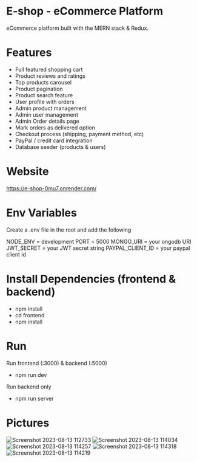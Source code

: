 # E-shop - eCommerce Platform

eCommerce platform built with the MERN stack & Redux.

# Features

- Full featured shopping cart
- Product reviews and ratings
- Top products carousel
- Product pagination
- Product search feature
- User profile with orders
- Admin product management
- Admin user management
- Admin Order details page
- Mark orders as delivered option
- Checkout process (shipping, payment method, etc)
- PayPal / credit card integration
- Database seeder (products & users)

# Website
https://e-shop-0mu7.onrender.com/

# Env Variables
Create a .env file in the root and add the following

NODE_ENV = development
PORT = 5000
MONGO_URI = your ongodb URI
JWT_SECRET = your JWT secret string
PAYPAL_CLIENT_ID = your paypal client id

# Install Dependencies (frontend & backend)
- npm install
- cd frontend
- npm install

# Run
Run frontend (:3000) & backend (:5000)
- npm run dev

Run backend only
- npm run server

# Pictures

![Screenshot 2023-08-13 112733](https://github.com/Kfir1/E-shop/assets/74601204/a7b2dedf-7de1-4337-ae2b-958016966619)
![Screenshot 2023-08-13 114034](https://github.com/Kfir1/E-shop/assets/74601204/eda99a99-c8a3-4a81-bc03-804d3c30dcbb)
![Screenshot 2023-08-13 114257](https://github.com/Kfir1/E-shop/assets/74601204/eccdb1a7-d513-46cb-92a6-f3228edba18e)
![Screenshot 2023-08-13 114318](https://github.com/Kfir1/E-shop/assets/74601204/385c9ae4-5722-4fdb-8ffc-bfff5570aa5a)
![Screenshot 2023-08-13 114219](https://github.com/Kfir1/E-shop/assets/74601204/dd175d8e-d348-4e3e-a349-3db2ee12c57b)


